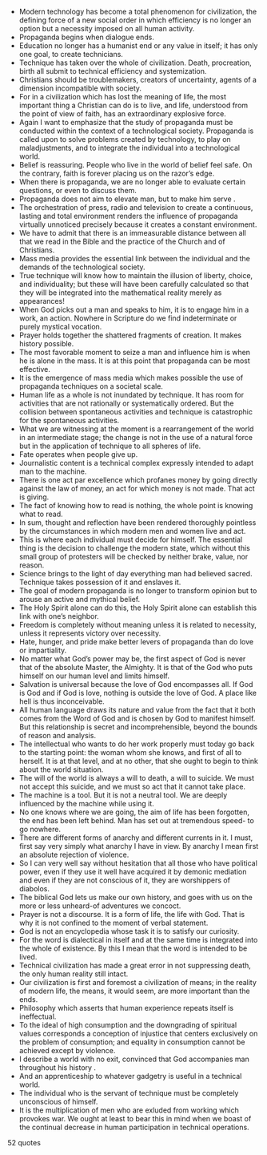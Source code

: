  - Modern technology has become a total phenomenon for civilization, the defining force of a new social order in which efficiency is no longer an option but a necessity imposed on all human activity.
 - Propaganda begins when dialogue ends.
 - Education no longer has a humanist end or any value in itself; it has only one goal, to create technicians.
 - Technique has taken over the whole of civilization. Death, procreation, birth all submit to technical efficiency and systemization.
 - Christians should be troublemakers, creators of uncertainty, agents of a dimension incompatible with society.
 - For in a civilization which has lost the meaning of life, the most important thing a Christian can do is to live, and life, understood from the point of view of faith, has an extraordinary explosive force.
 - Again I want to emphasize that the study of propaganda must be conducted within the context of a technological society. Propaganda is called upon to solve problems created by technology, to play on maladjustments, and to integrate the individual into a technological world.
 - Belief is reassuring. People who live in the world of belief feel safe. On the contrary, faith is forever placing us on the razor’s edge.
 - When there is propaganda, we are no longer able to evaluate certain questions, or even to discuss them.
 - Propaganda does not aim to elevate man, but to make him serve .
 - The orchestration of press, radio and television to create a continuous, lasting and total environment renders the influence of propaganda virtually unnoticed precisely because it creates a constant environment.
 - We have to admit that there is an immeasurable distance between all that we read in the Bible and the practice of the Church and of Christians.
 - Mass media provides the essential link between the individual and the demands of the technological society.
 - True technique will know how to maintain the illusion of liberty, choice, and individuality; but these will have been carefully calculated so that they will be integrated into the mathematical reality merely as appearances!
 - When God picks out a man and speaks to him, it is to engage him in a work, an action. Nowhere in Scripture do we find indeterminate or purely mystical vocation.
 - Prayer holds together the shattered fragments of creation. It makes history possible.
 - The most favorable moment to seize a man and influence him is when he is alone in the mass. It is at this point that propaganda can be most effective.
 - It is the emergence of mass media which makes possible the use of propaganda techniques on a societal scale.
 - Human life as a whole is not inundated by technique. It has room for activities that are not rationally or systematically ordered. But the collision between spontaneous activities and technique is catastrophic for the spontaneous activities.
 - What we are witnessing at the moment is a rearrangement of the world in an intermediate stage; the change is not in the use of a natural force but in the application of technique to all spheres of life.
 - Fate operates when people give up.
 - Journalistic content is a technical complex expressly intended to adapt man to the machine.
 - There is one act par excellence which profanes money by going directly against the law of money, an act for which money is not made. That act is giving.
 - The fact of knowing how to read is nothing, the whole point is knowing what to read.
 - In sum, thought and reflection have been rendered thoroughly pointless by the circumstances in which modern men and women live and act.
 - This is where each individual must decide for himself. The essential thing is the decision to challenge the modern state, which without this small group of protesters will be checked by neither brake, value, nor reason.
 - Science brings to the light of day everything man had believed sacred. Technique takes possession of it and enslaves it.
 - The goal of modern propaganda is no longer to transform opinion but to arouse an active and mythical belief.
 - The Holy Spirit alone can do this, the Holy Spirit alone can establish this link with one’s neighbor.
 - Freedom is completely without meaning unless it is related to necessity, unless it represents victory over necessity.
 - Hate, hunger, and pride make better levers of propaganda than do love or impartiality.
 - No matter what God’s power may be, the first aspect of God is never that of the absolute Master, the Almighty. It is that of the God who puts himself on our human level and limits himself.
 - Salvation is universal because the love of God encompasses all. If God is God and if God is love, nothing is outside the love of God. A place like hell is thus inconceivable.
 - All human language draws its nature and value from the fact that it both comes from the Word of God and is chosen by God to manifest himself. But this relationship is secret and incomprehensible, beyond the bounds of reason and analysis.
 - The intellectual who wants to do her work properly must today go back to the starting point: the woman whom she knows, and first of all to herself. It is at that level, and at no other, that she ought to begin to think about the world situation.
 - The will of the world is always a will to death, a will to suicide. We must not accept this suicide, and we must so act that it cannot take place.
 - The machine is a tool. But it is not a neutral tool. We are deeply influenced by the machine while using it.
 - No one knows where we are going, the aim of life has been forgotten, the end has been left behind. Man has set out at tremendous speed- to go nowhere.
 - There are different forms of anarchy and different currents in it. I must, first say very simply what anarchy I have in view. By anarchy I mean first an absolute rejection of violence.
 - So I can very well say without hesitation that all those who have political power, even if they use it well have acquired it by demonic mediation and even if they are not conscious of it, they are worshippers of diabolos.
 - The biblical God lets us make our own history, and goes with us on the more or less unheard-of adventures we concoct.
 - Prayer is not a discourse. It is a form of life, the life with God. That is why it is not confined to the moment of verbal statement.
 - God is not an encyclopedia whose task it is to satisfy our curiosity.
 - For the word is dialectical in itself and at the same time is integrated into the whole of existence. By this I mean that the word is intended to be lived.
 - Technical civilization has made a great error in not suppressing death, the only human reality still intact.
 - Our civilization is first and foremost a civilization of means; in the reality of modern life, the means, it would seem, are more important than the ends.
 - Philosophy which asserts that human experience repeats itself is ineffectual.
 - To the ideal of high consumption and the downgrading of spiritual values corresponds a conception of injustice that centers exclusively on the problem of consumption; and equality in consumption cannot be achieved except by violence.
 - I describe a world with no exit, convinced that God accompanies man throughout his history .
 - And an apprenticeship to whatever gadgetry is useful in a technical world.
 - The individual who is the servant of technique must be completely unconscious of himself.
 - It is the multiplication of men who are exluded from working which provokes war. We ought at least to bear this in mind when we boast of the continual decrease in human participation in technical operations.

52 quotes